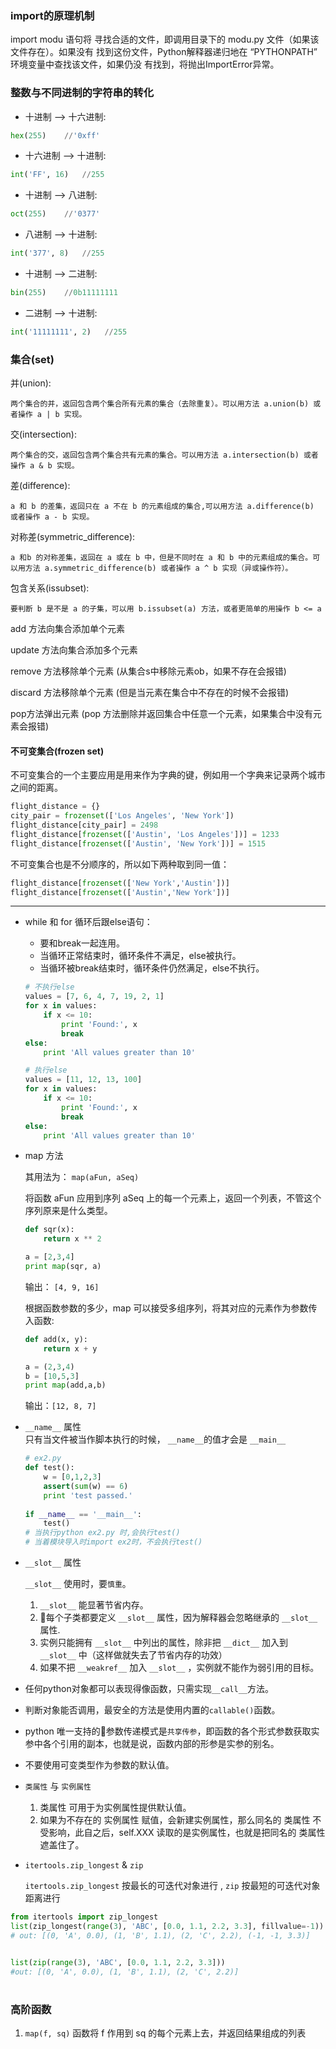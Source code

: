 ### import的原理机制  
import modu 语句将 寻找合适的文件，即调用目录下的 modu.py 文件（如果该文件存在）。如果没有 找到这份文件，Python解释器递归地在 “PYTHONPATH” 环境变量中查找该文件，如果仍没 有找到，将抛出ImportError异常。    

### 整数与不同进制的字符串的转化   
+ 十进制 --> 十六进制: 
```python
hex(255)    //'0xff'
```
+ 十六进制 --> 十进制:
```python
int('FF', 16)   //255
```
+ 十进制 --> 八进制:  
```python
oct(255)    //'0377'
```
+ 八进制 --> 十进制:
```python
int('377', 8)   //255
```
+ 十进制 --> 二进制:  
```python
bin(255)    //0b11111111
```
+ 二进制 --> 十进制:
```python
int('11111111', 2)   //255
```

### 集合(set)
并(union):

    两个集合的并，返回包含两个集合所有元素的集合（去除重复）。可以用方法 a.union(b) 或者操作 a | b 实现。

交(intersection):

    两个集合的交，返回包含两个集合共有元素的集合。可以用方法 a.intersection(b) 或者操作 a & b 实现。

差(difference): 
    
    a 和 b 的差集，返回只在 a 不在 b 的元素组成的集合,可以用方法 a.difference(b) 或者操作 a - b 实现。

对称差(symmetric_difference):

    a 和b 的对称差集，返回在 a 或在 b 中，但是不同时在 a 和 b 中的元素组成的集合。可以用方法 a.symmetric_difference(b) 或者操作 a ^ b 实现（异或操作符）。

包含关系(issubset):

    要判断 b 是不是 a 的子集，可以用 b.issubset(a) 方法，或者更简单的用操作 b <= a 

add 方法向集合添加单个元素

update 方法向集合添加多个元素

remove 方法移除单个元素 (从集合s中移除元素ob，如果不存在会报错)

discard 方法移除单个元素 (但是当元素在集合中不存在的时候不会报错)

pop方法弹出元素   (pop 方法删除并返回集合中任意一个元素，如果集合中没有元素会报错)

#### 不可变集合(frozen set)

不可变集合的一个主要应用是用来作为字典的键，例如用一个字典来记录两个城市之间的距离。  

```python
flight_distance = {}
city_pair = frozenset(['Los Angeles', 'New York'])
flight_distance[city_pair] = 2498
flight_distance[frozenset(['Austin', 'Los Angeles'])] = 1233
flight_distance[frozenset(['Austin', 'New York'])] = 1515
```

不可变集合也是不分顺序的，所以如下两种取到同一值：
```python
flight_distance[frozenset(['New York','Austin'])]
flight_distance[frozenset(['Austin','New York'])]
```


------

- while 和 for 循环后跟else语句：
    + 要和break一起连用。
    + 当循环正常结束时，循环条件不满足，else被执行。
    + 当循环被break结束时，循环条件仍然满足，else不执行。

    ```python
    # 不执行else
    values = [7, 6, 4, 7, 19, 2, 1]
    for x in values:
        if x <= 10:
            print 'Found:', x
            break
    else:
        print 'All values greater than 10'
    ```

    ```python
    # 执行else
    values = [11, 12, 13, 100]
    for x in values:
        if x <= 10:
            print 'Found:', x
            break
    else:
        print 'All values greater than 10'
    ```

- map 方法

    其用法为：
    `map(aFun, aSeq)`

    将函数 aFun 应用到序列 aSeq 上的每一个元素上，返回一个列表，不管这个序列原来是什么类型。

    ```python
    def sqr(x): 
        return x ** 2

    a = [2,3,4]
    print map(sqr, a)
    ```
    输出： `[4, 9, 16]`

    根据函数参数的多少，map 可以接受多组序列，将其对应的元素作为参数传入函数:

    ```python
    def add(x, y): 
        return x + y

    a = (2,3,4)
    b = [10,5,3]
    print map(add,a,b)
    ```
    输出：`[12, 8, 7]`

- `__name__` 属性  
    只有当文件被当作脚本执行的时候， `__name__`的值才会是 `__main__`
    ```python
    # ex2.py
    def test():
        w = [0,1,2,3]
        assert(sum(w) == 6)
        print 'test passed.'
        
    if __name__ == '__main__':
        test()
    # 当执行python ex2.py 时,会执行test()
    # 当着模块导入时import ex2时，不会执行test()
    ```

- `__slot__` 属性

    `__slot__` 使用时，要`慎重`。
    1. `__slot__` 能显著节省内存。
    2. 每个子类都要定义 `__slot__` 属性，因为解释器会忽略继承的 `__slot__` 属性.
    3. 实例只能拥有 `__slot__` 中列出的属性，除非把 `__dict__` 加入到 `__slot__` 中（这样做就失去了节省内存的功效）
    4. 如果不把 `__weakref__` 加入 `__slot__` ，实例就不能作为弱引用的目标。


- 任何python对象都可以表现得像函数，只需实现`__call__`方法。

- 判断对象能否调用，最安全的方法是使用内置的`callable()`函数。

- python 唯一支持的参数传递模式是`共享传参`，即函数的各个形式参数获取实参中各个引用的副本，也就是说，函数内部的形参是实参的别名。

- 不要使用可变类型作为参数的默认值。

- `类属性` 与 `实例属性`

    1. 类属性 可用于为实例属性提供默认值。
    2. 如果为不存在的 实例属性 赋值，会新建实例属性，那么同名的 类属性 不受影响，此自之后，self.XXX 读取的是实例属性，也就是把同名的 类属性 遮盖住了。

- `itertools.zip_longest` & `zip`

    `itertools.zip_longest` 按最长的可迭代对象进行 , `zip` 按最短的可迭代对象距离进行
```python
from itertools import zip_longest
list(zip_longest(range(3), 'ABC', [0.0, 1.1, 2.2, 3.3], fillvalue=-1)) # fillvalue 默认值为None，用于填充缺失的值。
# out: [(0, 'A', 0.0), (1, 'B', 1.1), (2, 'C', 2.2), (-1, -1, 3.3)]


list(zip(range(3), 'ABC', [0.0, 1.1, 2.2, 3.3]))
#out: [(0, 'A', 0.0), (1, 'B', 1.1), (2, 'C', 2.2)]
```

#


### 高阶函数

1. `map(f, sq)` 函数将 f 作用到 sq 的每个元素上去，并返回结果组成的列表
